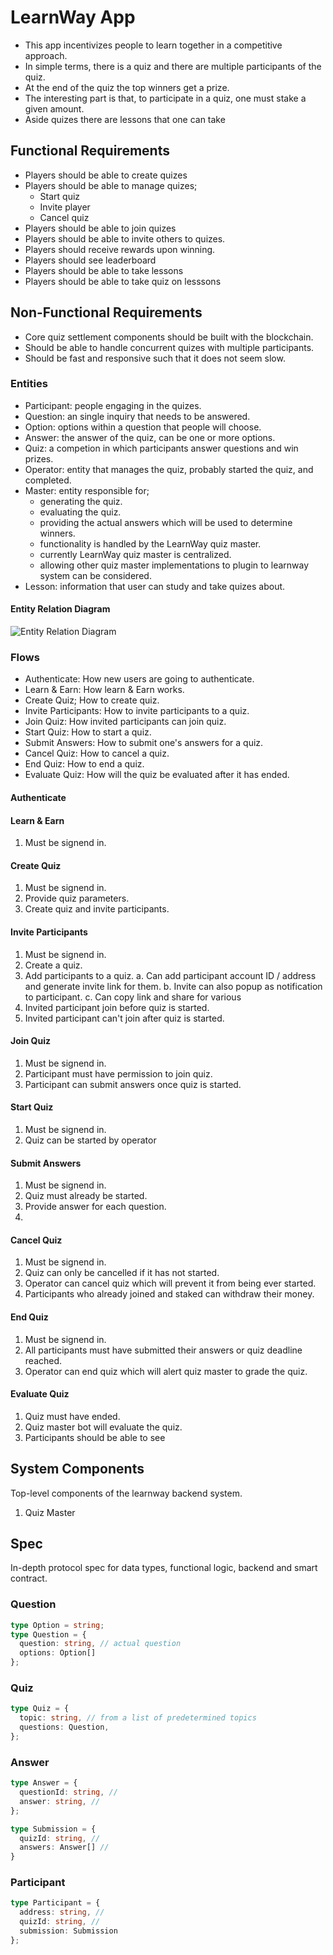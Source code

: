 # LearnWay App

- This app incentivizes people to learn together in a competitive approach.
- In simple terms, there is a quiz and there are multiple participants of the quiz.
- At the end of the quiz the top winners get a prize.
- The interesting part is that, to participate in a quiz, one must stake a given amount.
- Aside quizes there are lessons that one can take 

## Functional Requirements

- Players should be able to create quizes
- Players should be able to manage quizes;
  - Start quiz
  - Invite player
  - Cancel quiz
- Players should be able to join quizes
- Players should be able to invite others to quizes.
- Players should receive rewards upon winning.
- Players should see leaderboard
- Players should be able to take lessons
- Players should be able to take quiz on lesssons

## Non-Functional Requirements

- Core quiz settlement components should be built with the blockchain.
- Should be able to handle concurrent quizes with multiple participants.
- Should be fast and responsive such that it does not seem slow.

### Entities

- Participant: people engaging in the quizes.
- Question: an single inquiry that needs to be answered.
- Option: options within a question that people will choose.
- Answer: the answer of the quiz, can be one or more options.
- Quiz: a competion in which participants answer questions and win prizes.
- Operator: entity that manages the quiz, probably started the quiz, and completed.
- Master: entity responsible for;
  - generating the quiz.
  - evaluating the quiz.
  - providing the actual answers which will be used to determine winners.
  - functionality is handled by the LearnWay quiz master.
  - currently LearnWay quiz master is centralized.
  - allowing other quiz master implementations to plugin to learnway system can be considered.
- Lesson: information that user can study and take quizes about.

#### Entity Relation Diagram

![Entity Relation Diagram](./entity.png)

### Flows

- Authenticate:  How new users are going to authenticate.
- Learn & Earn: How learn & Earn works.
- Create Quiz; How to create quiz.
- Invite Participants: How to invite participants to a quiz.
- Join Quiz: How invited participants can join quiz.
- Start Quiz: How to start a quiz.
- Submit Answers: How to submit one's answers for a quiz.
- Cancel Quiz: How to cancel a quiz.
- End Quiz: How to end a  quiz.
- Evaluate Quiz: How will the quiz be evaluated after it has ended.

#### Authenticate

#### Learn & Earn

1. Must be signend in.

#### Create Quiz

1. Must be signend in.
2. Provide quiz parameters.
3. Create quiz and invite participants.

#### Invite Participants

1. Must be signend in.
2. Create a quiz.
3. Add participants to a quiz.
  a. Can add participant account ID / address and generate invite link for them.
  b. Invite can also popup as notification to participant.
  c. Can copy link and share for various
4. Invited participant join before quiz is started.
5. Invited participant can't join after quiz is started.

#### Join Quiz

1. Must be signend in.
2. Participant must have permission to join quiz.
3. Participant can submit answers once quiz is started.

#### Start Quiz

1. Must be signend in.
2. Quiz can be started by operator

#### Submit Answers

1. Must be signend in.
2. Quiz must already be started.
3. Provide answer for each question.
4. 

#### Cancel Quiz

1. Must be signend in.
2. Quiz can only be cancelled if it has not started.
3. Operator can cancel quiz which will prevent it from being ever started.
4. Participants who already joined and staked can withdraw their money.

#### End Quiz

1. Must be signend in.
2. All participants must have submitted their answers or quiz deadline reached.
3. Operator can end quiz which will alert quiz master to grade the quiz.

#### Evaluate Quiz

1. Quiz must have ended.
2. Quiz master bot will evaluate the quiz.
3. Participants should be able to see

## System Components

Top-level components of the learnway backend system.

1. Quiz Master

## Spec

In-depth protocol spec for data types, functional logic, backend and smart contract.

### Question

```typescript
type Option = string;
type Question = {
  question: string, // actual question
  options: Option[]
};
```

### Quiz

```typescript
type Quiz = {
  topic: string, // from a list of predetermined topics
  questions: Question,
};
```

### Answer

```typescript
type Answer = {
  questionId: string, // 
  answer: string, // 
};

type Submission = {
  quizId: string, //
  answers: Answer[] // 
}
```

### Participant

```typescript
type Participant = {
  address: string, //
  quizId: string, //
  submission: Submission
};
```

